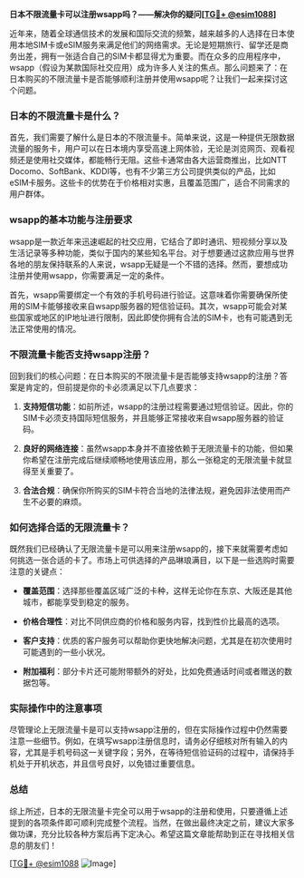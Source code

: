 **日本不限流量卡可以注册wsapp吗？——解决你的疑问[[TG💪+ @esim1088](https://t.me/s/esim1088)]**

近年来，随着全球通信技术的发展和国际交流的频繁，越来越多的人选择在日本使用本地SIM卡或eSIM服务来满足他们的网络需求。无论是短期旅行、留学还是商务出差，拥有一张适合自己的SIM卡都显得尤为重要。而在众多的应用程序中，wsapp（假设为某款国际社交应用）成为许多人关注的焦点。那么问题来了：在日本购买的不限流量卡是否能够顺利注册并使用wsapp呢？让我们一起来探讨这个问题。

### 日本的不限流量卡是什么？

首先，我们需要了解什么是日本的不限流量卡。简单来说，这是一种提供无限数据流量的服务卡，用户可以在日本境内享受高速上网体验，无论是浏览网页、观看视频还是使用社交媒体，都能畅行无阻。这些卡通常由各大运营商推出，比如NTT Docomo、SoftBank、KDDI等，也有不少第三方公司提供类似的产品，比如eSIM卡服务。这些卡的优势在于价格相对实惠，且覆盖范围广，适合不同需求的用户群体。

### wsapp的基本功能与注册要求

wsapp是一款近年来迅速崛起的社交应用，它结合了即时通讯、短视频分享以及生活记录等多种功能，类似于国内的某些知名平台。对于想要通过这款应用与世界各地的朋友保持联系的人来说，wsapp无疑是一个不错的选择。然而，要想成功注册并使用wsapp，你需要满足一定的条件。

首先，wsapp需要绑定一个有效的手机号码进行验证。这意味着你需要确保所使用的SIM卡能够接收来自wsapp服务器的短信验证码。其次，wsapp可能会对某些国家或地区的IP地址进行限制，因此即使你拥有合法的SIM卡，也有可能遇到无法正常使用的情况。

### 不限流量卡能否支持wsapp注册？

回到我们的核心问题：在日本购买的不限流量卡是否能够支持wsapp的注册？答案是肯定的，但前提是你的卡必须满足以下几点要求：

1. **支持短信功能**：如前所述，wsapp的注册过程需要通过短信验证。因此，你的SIM卡必须支持国际短信服务，并且能够正常接收来自wsapp服务器的验证码。

2. **良好的网络连接**：虽然wsapp本身并不直接依赖于无限流量卡的功能，但如果你希望在注册完成后继续顺畅地使用该应用，那么一张稳定的无限流量卡就显得至关重要了。

3. **合法合规**：确保你所购买的SIM卡符合当地的法律法规，避免因非法使用而产生不必要的麻烦。

### 如何选择合适的无限流量卡？

既然我们已经确认了无限流量卡是可以用来注册wsapp的，接下来就需要考虑如何挑选一张合适的卡了。市场上可供选择的产品琳琅满目，以下是一些选购时需要注意的关键点：

- **覆盖范围**：选择那些覆盖区域广泛的卡种，这样无论你在东京、大阪还是其他城市，都能享受到稳定的服务。
  
- **价格合理性**：对比不同供应商的价格和服务内容，找到性价比最高的选项。
  
- **客户支持**：优质的客户服务可以帮助你更快地解决问题，尤其是在初次使用时可能遇到的一些小状况。

- **附加福利**：部分卡片还可能附带额外的好处，比如免费通话时间或者赠送的数据包等。

### 实际操作中的注意事项

尽管理论上无限流量卡是可以支持wsapp注册的，但在实际操作过程中仍然需要注意一些细节。例如，在填写wsapp注册信息时，请务必仔细核对所有输入的内容，尤其是手机号码这一关键字段；另外，在等待短信验证码的过程中，请保持手机处于开机状态，并且信号良好，以免错过重要信息。

### 总结

综上所述，日本的无限流量卡完全可以用于wsapp的注册和使用，只要遵循上述提到的各项条件即可顺利完成整个流程。当然，在做出最终决定之前，建议大家多做功课，充分比较各种方案后再下定决心。希望这篇文章能帮助到正在寻找相关信息的朋友们！

[[TG💪+ @esim1088](https://t.me/s/esim1088) ![Image](https://i.postimg.cc/4NQfJmqS/Snipaste-2025-05-13-00-14-12.png)]